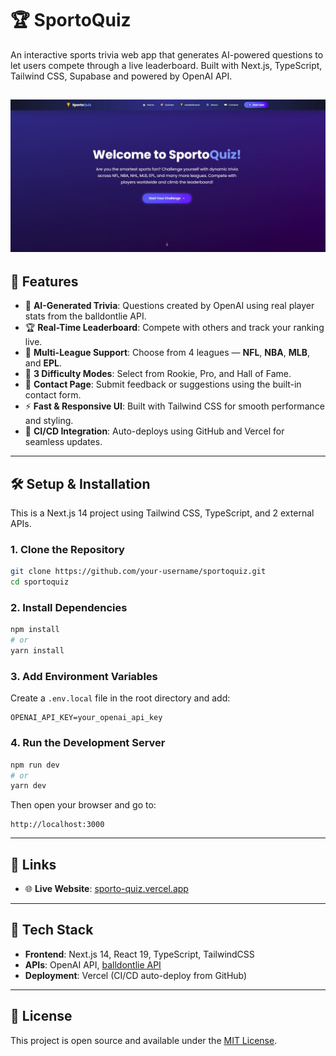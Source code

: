 # 🏆 SportoQuiz

An interactive sports trivia web app that generates AI-powered questions to let users compete through a live leaderboard. Built with Next.js, TypeScript, Tailwind CSS, Supabase and powered by OpenAI API.

![SportoQuiz](sportoquiz_heropage.JPG)
---

## 🎯 Features

- 🧠 **AI-Generated Trivia**: Questions created by OpenAI using real player stats from the balldontlie API.
- 🏆 **Real-Time Leaderboard**: Compete with others and track your ranking live.
- 🏈 **Multi-League Support**: Choose from 4 leagues — **NFL**, **NBA**, **MLB**, and **EPL**.
- 🎯 **3 Difficulty Modes**: Select from Rookie, Pro, and Hall of Fame.
- 📇 **Contact Page**: Submit feedback or suggestions using the built-in contact form.
- ⚡ **Fast & Responsive UI**: Built with Tailwind CSS for smooth performance and styling.
- 🔁 **CI/CD Integration**: Auto-deploys using GitHub and Vercel for seamless updates.

---

## 🛠️ Setup & Installation

This is a Next.js 14 project using Tailwind CSS, TypeScript, and 2 external APIs.

### 1. **Clone the Repository**
```bash
git clone https://github.com/your-username/sportoquiz.git
cd sportoquiz
```

### 2. **Install Dependencies**
```bash
npm install
# or
yarn install
```

### 3. **Add Environment Variables**

Create a `.env.local` file in the root directory and add:

```env
OPENAI_API_KEY=your_openai_api_key
```

### 4. **Run the Development Server**
```bash
npm run dev
# or
yarn dev
```

Then open your browser and go to:
```
http://localhost:3000
```

---

## 📌 Links

- 🌐 **Live Website**: [sporto-quiz.vercel.app](https://sporto-quiz.vercel.app)

---

## 🧠 Tech Stack

- **Frontend**: Next.js 14, React 19, TypeScript, TailwindCSS
- **APIs**: OpenAI API, [balldontlie API](https://www.balldontlie.io/)
- **Deployment**: Vercel (CI/CD auto-deploy from GitHub)

---

## 📄 License

This project is open source and available under the [MIT License](LICENSE).
